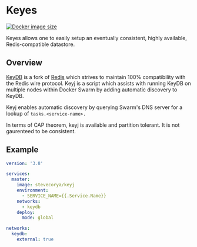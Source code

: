 # Keyes

[![Docker image size](https://img.shields.io/docker/image-size/stevecorya/keyj?style=flat-square)](https://hub.docker.com/r/stevecorya/keyes)

Keyes allows one to easily setup an eventually consistent, highly available, Redis-compatible datastore.

## Overview
[KeyDB](https://keydb.dev/) is a fork of [Redis](https://redis.io/) which strives to maintain 100% compatibility with the Redis wire protocol. Keyj is a script which assists with running KeyDB on multiple nodes within Docker Swarm by adding automatic discovery to KeyDB.

Keyj enables automatic discovery by querying Swarm's DNS server for a lookup of ```tasks.<service-name>.``` 

In terms of CAP theorem, keyj is available and partition tolerant. It is not gaurenteed to be consistent.

## Example
```yaml
version: '3.8'

services:
  master: 
    image: stevecorya/keyj
    environment:
      - SERVICE_NAME={{.Service.Name}}  
    networks:
      - keydb
    deploy:
      mode: global

networks:
  keydb:
    external: true
```
